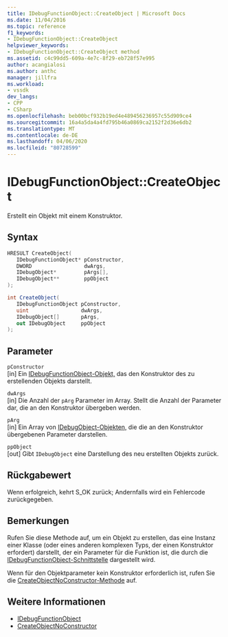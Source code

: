 ```yaml
---
title: IDebugFunctionObject::CreateObject | Microsoft Docs
ms.date: 11/04/2016
ms.topic: reference
f1_keywords:
- IDebugFunctionObject::CreateObject
helpviewer_keywords:
- IDebugFunctionObject::CreateObject method
ms.assetid: c4c99dd5-609a-4e7c-8f29-eb728f57e995
author: acangialosi
ms.author: anthc
manager: jillfra
ms.workload:
- vssdk
dev_langs:
- CPP
- CSharp
ms.openlocfilehash: beb00bcf932b19ed4e489456236957c55d909ce4
ms.sourcegitcommit: 16a4a5da4a4fd795b46a0869ca2152f2d36e6db2
ms.translationtype: MT
ms.contentlocale: de-DE
ms.lasthandoff: 04/06/2020
ms.locfileid: "80728599"
---
```

# <a name="idebugfunctionobjectcreateobject"></a>IDebugFunctionObject::CreateObject
Erstellt ein Objekt mit einem Konstruktor.

## <a name="syntax"></a>Syntax

```cpp
HRESULT CreateObject( 
   IDebugFunctionObject* pConstructor,
   DWORD                 dwArgs,
   IDebugObject*         pArgs[],
   IDebugObject**        ppObject
);
```

```csharp
int CreateObject(
   IDebugFunctionObject pConstructor,
   uint                 dwArgs,
   IDebugObject[]       pArgs,
   out IDebugObject     ppObject
);
```

## <a name="parameters"></a>Parameter
`pConstructor`\
[in] Ein [IDebugFunctionObject-Objekt,](../../../extensibility/debugger/reference/idebugfunctionobject.md) das den Konstruktor des zu erstellenden Objekts darstellt.

`dwArgs`\
[in] Die Anzahl der `pArg` Parameter im Array. Stellt die Anzahl der Parameter dar, die an den Konstruktor übergeben werden.

`pArg`\
[in] Ein Array von [IDebugObject-Objekten,](../../../extensibility/debugger/reference/idebugobject.md) die die an den Konstruktor übergebenen Parameter darstellen.

`ppObject`\
[out] Gibt `IDebugObject` eine Darstellung des neu erstellten Objekts zurück.

## <a name="return-value"></a>Rückgabewert
 Wenn erfolgreich, kehrt S_OK zurück; Andernfalls wird ein Fehlercode zurückgegeben.

## <a name="remarks"></a>Bemerkungen
 Rufen Sie diese Methode auf, um ein Objekt zu erstellen, das eine Instanz einer Klasse (oder eines anderen komplexen Typs, der einen Konstruktor erfordert) darstellt, der ein Parameter für die Funktion ist, die durch die [IDebugFunctionObject-Schnittstelle](../../../extensibility/debugger/reference/idebugfunctionobject.md) dargestellt wird.

 Wenn für den Objektparameter kein Konstruktor erforderlich ist, rufen Sie die [CreateObjectNoConstructor-Methode](../../../extensibility/debugger/reference/idebugfunctionobject-createobjectnoconstructor.md) auf.

## <a name="see-also"></a>Weitere Informationen
- [IDebugFunctionObject](../../../extensibility/debugger/reference/idebugfunctionobject.md)
- [CreateObjectNoConstructor](../../../extensibility/debugger/reference/idebugfunctionobject-createobjectnoconstructor.md)
